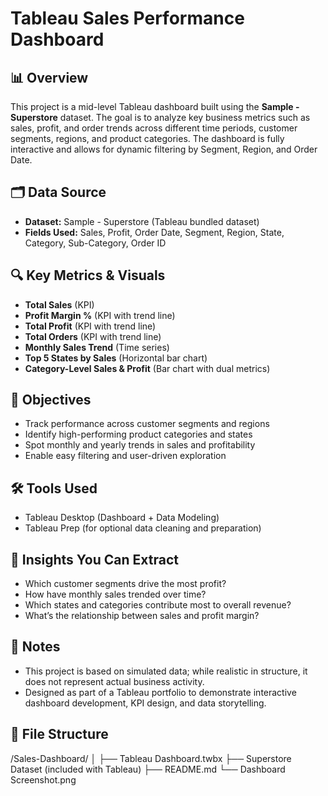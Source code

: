 # Tableau Sales Performance Dashboard

## 📊 Overview

This project is a mid-level Tableau dashboard built using the **Sample - Superstore** dataset. The goal is to analyze key business metrics such as sales, profit, and order trends across different time periods, customer segments, regions, and product categories. The dashboard is fully interactive and allows for dynamic filtering by Segment, Region, and Order Date.

## 🗂️ Data Source

- **Dataset:** Sample - Superstore (Tableau bundled dataset)
- **Fields Used:** Sales, Profit, Order Date, Segment, Region, State, Category, Sub-Category, Order ID

## 🔍 Key Metrics & Visuals

- **Total Sales** (KPI)
- **Profit Margin %** (KPI with trend line)
- **Total Profit** (KPI with trend line)
- **Total Orders** (KPI with trend line)
- **Monthly Sales Trend** (Time series)
- **Top 5 States by Sales** (Horizontal bar chart)
- **Category-Level Sales & Profit** (Bar chart with dual metrics)

## 🎯 Objectives

- Track performance across customer segments and regions
- Identify high-performing product categories and states
- Spot monthly and yearly trends in sales and profitability
- Enable easy filtering and user-driven exploration

## 🛠️ Tools Used

- Tableau Desktop (Dashboard + Data Modeling)
- Tableau Prep (for optional data cleaning and preparation)

## 🧠 Insights You Can Extract

- Which customer segments drive the most profit?
- How have monthly sales trended over time?
- Which states and categories contribute most to overall revenue?
- What’s the relationship between sales and profit margin?

## 📝 Notes

- This project is based on simulated data; while realistic in structure, it does not represent actual business activity.
- Designed as part of a Tableau portfolio to demonstrate interactive dashboard development, KPI design, and data storytelling.

## 📁 File Structure

/Sales-Dashboard/
│
├── Tableau Dashboard.twbx
├── Superstore Dataset (included with Tableau)
├── README.md
└── Dashboard Screenshot.png
